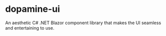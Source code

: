 # dopamine-ui
An aesthetic C# .NET Blazor component library that makes the UI seamless and entertaining to use.

